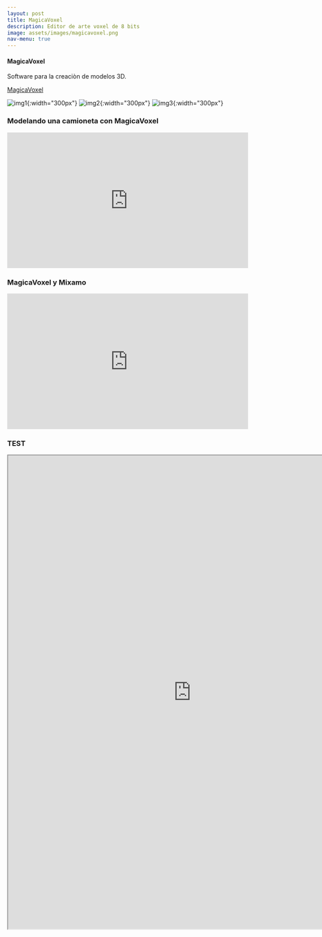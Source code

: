 ```yaml
---
layout: post
title: MagicaVoxel
description: Editor de arte voxel de 8 bits
image: assets/images/magicavoxel.png
nav-menu: true
---
```


#### MagicaVoxel


Software para la creaciòn de modelos 3D.

[MagicaVoxel](https://ephtracy.github.io)

![img1](https://ephtracy.github.io/image/snap2016-07-02-17-16-08.png "MagicaVoxel"){:width="300px"}
![img2](https://ephtracy.github.io/image/monu8.png "MagicaVoxel - Monumento"){:width="300px"}
![img3](https://ephtracy.github.io/image/snap2016-06-11-22-31-48.png "MagicaVoxel - Ciudad"){:width="300px"}

### Modelando una camioneta con MagicaVoxel

<iframe width="560" height="315" src="https://www.youtube.com/embed/ntgLzaEfiZw" frameborder="0" allow="accelerometer; autoplay; encrypted-media; gyroscope; picture-in-picture" allowfullscreen></iframe>

### MagicaVoxel y Mixamo

<iframe width="560" height="315" src="https://www.youtube.com/embed/Cs8ov13J5y4" frameborder="0" allow="accelerometer; autoplay; encrypted-media; gyroscope; picture-in-picture" allowfullscreen></iframe>

### TEST
<iframe title="PDF in an i-Frame" src="https://github.com/dany2k9/Unity/blob/gh-pages/pdfs/Leccion01.pdf" frameborder="1" scrolling="auto" height="1100" width="850" ></iframe>
